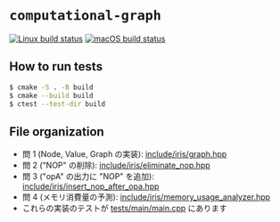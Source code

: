 # `computational-graph`

[![Linux build status](https://github.com/acd1034/computational-graph/actions/workflows/linux-build.yml/badge.svg)](https://github.com/acd1034/computational-graph/actions/workflows/linux-build.yml)
[![macOS build status](https://github.com/acd1034/computational-graph/actions/workflows/macos-build.yml/badge.svg)](https://github.com/acd1034/computational-graph/actions/workflows/macos-build.yml)

## How to run tests

```sh
$ cmake -S . -B build
$ cmake --build build
$ ctest --test-dir build
```

## File organization

- 問 1 (Node, Value, Graph の実装): [include/iris/graph.hpp](include/iris/graph.hpp)
- 問 2 ("NOP" の削除): [include/iris/eliminate_nop.hpp](include/iris/eliminate_nop.hpp)
- 問 3 ("opA" の出力に "NOP" を追加): [include/iris/insert_nop_after_opa.hpp](include/iris/insert_nop_after_opa.hpp)
- 問 4 (メモリ消費量の予測): [include/iris/memory_usage_analyzer.hpp](include/iris/memory_usage_analyzer.hpp)
- これらの実装のテストが [tests/main/main.cpp](tests/main/main.cpp) にあります
